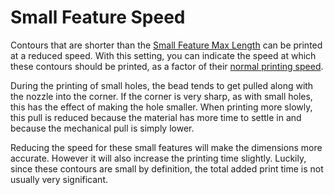 Small Feature Speed
====
Contours that are shorter than the [Small Feature Max Length](small_feature_max_length.md) can be printed at a reduced speed. With this setting, you can indicate the speed at which these contours should be printed, as a factor of their [normal printing speed](./speed_wall.md).

During the printing of small holes, the bead tends to get pulled along with the nozzle into the corner. If the corner is very sharp, as with small holes, this has the effect of making the hole smaller. When printing more slowly, this pull is reduced because the material has more time to settle in and because the mechanical pull is simply lower.

Reducing the speed for these small features will make the dimensions more accurate. However it will also increase the printing time slightly. Luckily, since these contours are small by definition, the total added print time is not usually very significant.